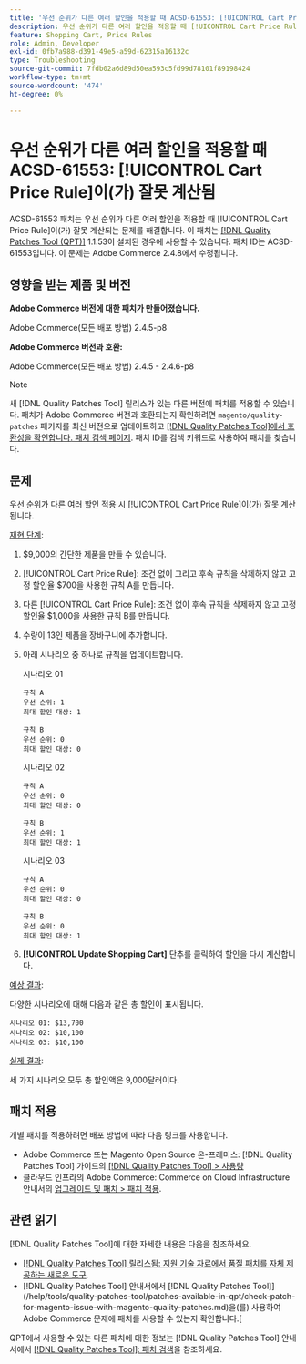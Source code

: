 ```yaml
---
title: '우선 순위가 다른 여러 할인을 적용할 때 ACSD-61553: [!UICONTROL Cart Price Rule]이(가) 잘못 계산됨'
description: 우선 순위가 다른 여러 할인을 적용할 때 [!UICONTROL Cart Price Rule]이(가) 잘못 계산되는 Adobe Commerce 문제를 해결하려면 ACSD-61553 패치를 적용하십시오.
feature: Shopping Cart, Price Rules
role: Admin, Developer
exl-id: 0fb7a988-d391-49e5-a59d-62315a16132c
type: Troubleshooting
source-git-commit: 7fdb02a6d89d50ea593c5fd99d78101f89198424
workflow-type: tm+mt
source-wordcount: '474'
ht-degree: 0%

---
```


# 우선 순위가 다른 여러 할인을 적용할 때 ACSD-61553: [!UICONTROL Cart Price Rule]이(가) 잘못 계산됨

ACSD-61553 패치는 우선 순위가 다른 여러 할인을 적용할 때 [!UICONTROL Cart Price Rule]이(가) 잘못 계산되는 문제를 해결합니다. 이 패치는 [[!DNL Quality Patches Tool (QPT)]](https://experienceleague.adobe.com/en/docs/commerce-operations/tools/quality-patches-tool/quality-patches-tool-to-self-serve-quality-patches) 1.1.53이 설치된 경우에 사용할 수 있습니다. 패치 ID는 ACSD-61553입니다. 이 문제는 Adobe Commerce 2.4.8에서 수정됩니다.

## 영향을 받는 제품 및 버전

**Adobe Commerce 버전에 대한 패치가 만들어졌습니다.**

Adobe Commerce(모든 배포 방법) 2.4.5-p8

**Adobe Commerce 버전과 호환:**

Adobe Commerce(모든 배포 방법) 2.4.5 - 2.4.6-p8

>[!NOTE]
>
>새 [!DNL Quality Patches Tool] 릴리스가 있는 다른 버전에 패치를 적용할 수 있습니다. 패치가 Adobe Commerce 버전과 호환되는지 확인하려면 `magento/quality-patches` 패키지를 최신 버전으로 업데이트하고 [[!DNL Quality Patches Tool]에서 호환성을 확인합니다. 패치 검색 페이지](https://experienceleague.adobe.com/tools/commerce-quality-patches/index.html). 패치 ID를 검색 키워드로 사용하여 패치를 찾습니다.

## 문제

우선 순위가 다른 여러 할인 적용 시 [!UICONTROL Cart Price Rule]이(가) 잘못 계산됩니다.

<u>재현 단계</u>:

1. $9,000의 간단한 제품을 만들 수 있습니다.
1. [!UICONTROL Cart Price Rule]: 조건 없이 그리고 후속 규칙을 삭제하지 않고 고정 할인율 $700을 사용한 규칙 A를 만듭니다.
1. 다른 [!UICONTROL Cart Price Rule]: 조건 없이 후속 규칙을 삭제하지 않고 고정 할인율 $1,000을 사용한 규칙 B를 만듭니다.
1. 수량이 13인 제품을 장바구니에 추가합니다.
1. 아래 시나리오 중 하나로 규칙을 업데이트합니다.

   시나리오 01

       규칙 A
       우선 순위: 1
       최대 할인 대상: 1
       
       규칙 B
       우선 순위: 0
       최대 할인 대상: 0
   
   시나리오 02

       규칙 A
       우선 순위: 0
       최대 할인 대상: 0
       
       규칙 B
       우선 순위: 1
       최대 할인 대상: 1
   
   시나리오 03

       규칙 A
       우선 순위: 0
       최대 할인 대상: 0
       
       규칙 B
       우선 순위: 0
       최대 할인 대상: 1
   
1. **[!UICONTROL Update Shopping Cart]** 단추를 클릭하여 할인을 다시 계산합니다.

<u>예상 결과</u>:

다양한 시나리오에 대해 다음과 같은 총 할인이 표시됩니다.

    시나리오 01: $13,700
    시나리오 02: $10,100
    시나리오 03: $10,100

<u>실제 결과</u>:

세 가지 시나리오 모두 총 할인액은 9,000달러이다.

## 패치 적용

개별 패치를 적용하려면 배포 방법에 따라 다음 링크를 사용합니다.

* Adobe Commerce 또는 Magento Open Source 온-프레미스: [!DNL Quality Patches Tool] 가이드의 [[!DNL Quality Patches Tool] > 사용량](/help/tools/quality-patches-tool/usage.md)
* 클라우드 인프라의 Adobe Commerce: Commerce on Cloud Infrastructure 안내서의 [업그레이드 및 패치 > 패치 적용](https://experienceleague.adobe.com/docs/commerce-cloud-service/user-guide/develop/upgrade/apply-patches.html).

## 관련 읽기

[!DNL Quality Patches Tool]에 대한 자세한 내용은 다음을 참조하세요.

* [[!DNL Quality Patches Tool] 릴리스됨: 지원 기술 자료에서 품질 패치를 자체 제공하는 새로운 도구](https://experienceleague.adobe.com/en/docs/commerce-operations/tools/quality-patches-tool/quality-patches-tool-to-self-serve-quality-patches).
* [!DNL Quality Patches Tool] 안내서에서  [!DNL Quality Patches Tool]](/help/tools/quality-patches-tool/patches-available-in-qpt/check-patch-for-magento-issue-with-magento-quality-patches.md)을(를) 사용하여 Adobe Commerce 문제에 패치를 사용할 수 있는지 확인합니다.[

QPT에서 사용할 수 있는 다른 패치에 대한 정보는 [!DNL Quality Patches Tool] 안내서에서 [[!DNL Quality Patches Tool]: 패치 검색](https://experienceleague.adobe.com/tools/commerce-quality-patches/index.html)을 참조하세요.
